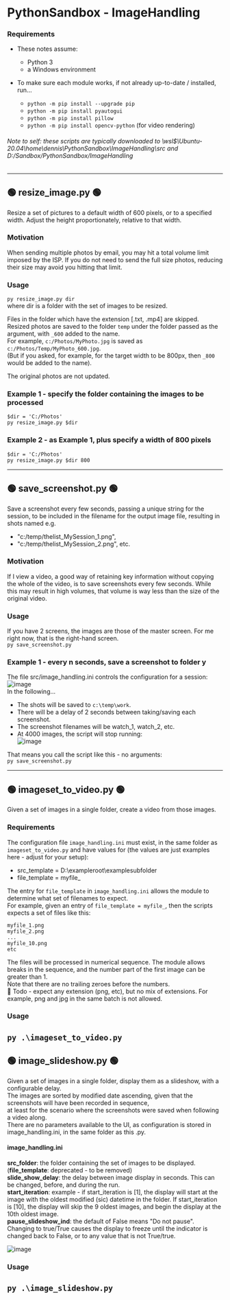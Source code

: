# PythonSandbox - ImageHandling
### Requirements
* These notes assume:  
  * Python 3
  * a Windows environment

* To make sure each module works, if not already up-to-date / installed, run...  
  * ``python -m pip install --upgrade pip``   
  * ``python -m pip install pyautogui``  
  * ``python -m pip install pillow``  
  * ``python -m pip install opencv-python``  (for video rendering)

###### Note to self: these scripts are typically downloaded to \\wsl$\Ubuntu-20.04\home\dennis\PythonSandbox\ImageHandling\src and D:/Sandbox/PythonSandbox/ImageHandling
---

## 🟢 resize_image.py 🟢  
Resize a set of pictures to a default width of 600 pixels, or to a specified width. Adjust the height proportionately, relative to that width.

### Motivation
When sending multiple photos by email, you may hit a total volume limit imposed by the ISP.
If you do not need to send the full size photos, reducing their size may avoid you hitting that limit.

### Usage  
``py resize_image.py dir  ``  
where dir is a folder with the set of images to be resized.  

Files in the folder which have the extension [.txt, .mp4] are skipped.  
Resized photos are saved to the folder ``temp`` under the folder passed as the argument, with ``_600`` added to the name.  
For example, ``c:/Photos/MyPhoto.jpg`` is saved as ``c:/Photos/Temp/MyPhoto_600.jpg``.  
(But if you asked, for example,  for the target width to be 800px, then ```_800``` would be added to the name).

The original photos are not updated.

### Example 1 - specify the folder containing the images to be processed
``$dir = 'C:/Photos'``    
``py resize_image.py $dir  ``

### Example 2 - as Example 1, plus specify a width of 800 pixels
``$dir = 'C:/Photos'``    
``py resize_image.py $dir 800  ``

---

## 🟢 save_screenshot.py 🟢  
Save a screenshot every few seconds, passing a unique string for the session, to be included in the filename for the output image file, resulting in shots named e.g.  
* "c:/temp/thelist_MySession_1.png",  
* "c:/temp/thelist_MySession_2.png", etc.

### Motivation
If I view a video, a good way of retaining key information without copying the whole of the video, is to save screenshots every few seconds. While this may result in high volumes, that volume is way less than the size of the original video.

### Usage
If you have 2 screens, the images are those of the master screen. For me right now, that is the right-hand screen.  
``py save_screenshot.py ``

### Example 1 - every n seconds, save a screenshot to folder y  
The file src/image_handling.ini controls the configuration for a session:
![image](https://user-images.githubusercontent.com/61011995/155171823-09b32c41-e37c-4957-b00f-58e3ed93b511.png)  
In the following...
* The shots will be saved to ```c:\temp\work```.   
* There will be a delay of 2 seconds between taking/saving each screenshot.  
* The screenshot filenames will be watch_1, watch_2, etc.  
* At 4000 images, the script will stop running:  
![image](https://user-images.githubusercontent.com/61011995/155172230-91065cc8-7aff-45f4-9487-82fb12f193ce.png)  

That means you call the script like this - no arguments:  
``py save_screenshot.py ``  


---
## 🟢 imageset_to_video.py 🟢 
Given a set of images in a single folder, create a video from those images.

### Requirements
The configuration file ```image_handling.ini``` must exist, in the same folder as ```imageset_to_video.py``` and have values for (the values are just examples here - adjust for your setup):  
  * src_template = D:\exampleroot\examplesubfolder
  * file_template = myfile_

The entry for ```file_template``` in ```image_handling.ini``` allows the module to determine what set of filenames to expect.  
For example, given an entry of  ```file_template = myfile_```, then the scripts expects a set of files like this:
```
myfile_1.png  
myfile_2.png  
...  
myfile_10.png  
etc  
```
The files will be processed in numerical sequence. The module allows breaks in the sequence, and the number part of the first image can be greater than 1.  
Note that there are no trailing zeroes before the numbers.  
🔴 Todo - expect any extension (png, etc), but no mix of extensions. For example, png and jpg in the same batch is not allowed.  


### Usage
``py .\imageset_to_video.py ``   
---
## 🟢 image_slideshow.py 🟢 
Given a set of images in a single folder, display them as a slideshow, with a configurable delay.  
The images are sorted by modified date ascending, given that the screenshots will have been recorded in sequence,  
at least for the scenario where the screenshots were saved when following a video along.  
There are no parameters available to the UI, as configuration is stored in image_handling.ini, in the same folder as this .py.  

#### image_handling.ini

**src_folder**: the folder containing the set of images to be displayed.    
(**file_template**: deprecated - to be removed)  
**slide_show_delay**: the delay between image display in seconds. This can be changed, before, and during the run.  
**start_iteration**: example - if start_iteration is [1], the display will start at the image with the oldest modified (sic) datetime in the folder. If start_iteration is [10], the display will skip the 9 oldest images, and begin the display at the 10th oldest image.  
**pause_slideshow_ind**: the default of False means "Do not pause". Changing to true/True causes the display to freeze until the indicator is changed back to False, or to any value that is not True/true.

![image](https://user-images.githubusercontent.com/61011995/141142480-45827050-b60b-4bea-bdbd-0d2164224d5e.png)



### Usage
``py .\image_slideshow.py `` 
---


